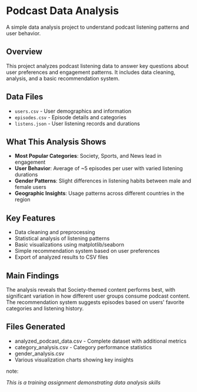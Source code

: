 # Podcast Data Analysis

A simple data analysis project to understand podcast listening patterns and user behavior.

## Overview

This project analyzes podcast listening data to answer key questions about user preferences and engagement patterns. It includes data cleaning, analysis, and a basic recommendation system.

## Data Files

- `users.csv` - User demographics and information
- `episodes.csv` - Episode details and categories  
- `listens.json` - User listening records and durations

## What This Analysis Shows

- **Most Popular Categories**: Society, Sports, and News lead in engagement
- **User Behavior**: Average of ~5 episodes per user with varied listening durations
- **Gender Patterns**: Slight differences in listening habits between male and female users
- **Geographic Insights**: Usage patterns across different countries in the region

## Key Features

- Data cleaning and preprocessing
- Statistical analysis of listening patterns
- Basic visualizations using matplotlib/seaborn
- Simple recommendation system based on user preferences
- Export of analyzed results to CSV files


## Main Findings

The analysis reveals that Society-themed content performs best, with significant variation in how different user groups consume podcast content. The recommendation system suggests episodes based on users' favorite categories and listening history.

## Files Generated

- analyzed_podcast_data.csv - Complete dataset with additional metrics
- category_analysis.csv - Category performance statistics
-  gender_analysis.csv
- Various visualization charts showing key insights


note:

*This is a training assignment demonstrating data analysis skills*
